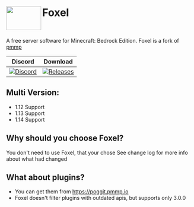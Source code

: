 <h1>Foxel<img src="https://i.ibb.co/VJ8ds1v/abc.png" height="64" width="94" align="left"></img></h1>
<br />

A free server software for Minecraft: Bedrock Edition. Foxel is a fork of [pmmp](https://github.com/pmmp/PocketMine-MP)

| Discord | Download |
| --- | --- |
| [![Discord](https://img.shields.io/discord/620292062339792946.svg?style=flat-square&label=discord&colorB=7289da)](https://discord.gg/uK7Qgr4)| [![Releases](https://img.shields.io/github/downloads/FoxelTeam/Foxel/total?style=flat-square)](https://github.com/FoxelTeam/Foxel/releases) |

## Multi Version:
- 1.12 Support
- 1.13 Support
- 1.14 Support

## Why should you choose Foxel?
You don't need to use Foxel, that your chose
See change log for more info about what had changed

## What about plugins?
- You can get them from https://poggit.pmmp.io
- Foxel doesn't filter plugins with outdated apis, but supports only 3.0.0
